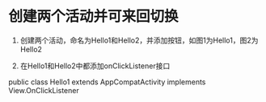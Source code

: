 # 创建两个活动并可来回切换

1. 创建两个活动，命名为Hello1和Hello2，并添加按钮，如图1为Hello1，图2为Hello2

2. 在Hello1和Hello2中都添加onClickListener接口

 public class Hello1 extends AppCompatActivity implements View.OnClickListener
